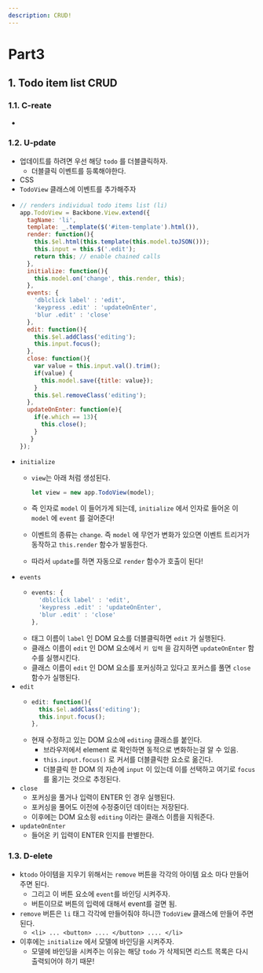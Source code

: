 ```yaml
---
description: CRUD!
---
```


# Part3

## 1. Todo item list CRUD

### 1.1. C-reate

-

### 1.2. U-pdate

* 업데이트를 하려면 우선 해당 `todo` 를 더블클릭하자.
  * 더블클릭 이벤트를 등록해야한다.
* CSS
* `TodoView` 클래스에 이벤트를 추가해주자
* ```javascript
  // renders individual todo items list (li)
  app.TodoView = Backbone.View.extend({
    tagName: 'li',
    template: _.template($('#item-template').html()),
    render: function(){
      this.$el.html(this.template(this.model.toJSON()));
      this.input = this.$('.edit');
      return this; // enable chained calls
    },
    initialize: function(){
      this.model.on('change', this.render, this);
    },
    events: {
      'dblclick label' : 'edit',
      'keypress .edit' : 'updateOnEnter',
      'blur .edit' : 'close'
    },
    edit: function(){
      this.$el.addClass('editing');
      this.input.focus();
    },
    close: function(){
      var value = this.input.val().trim();
      if(value) {
        this.model.save({title: value});
      }
      this.$el.removeClass('editing');
    },
    updateOnEnter: function(e){
      if(e.which == 13){
        this.close();
      }
     }
  });
  ```
* `initialize`
  * `view`는 아래 처럼 생성된다.

    ```javascript
    let view = new app.TodoView(model);
    ```

  * 즉 인자로 `model` 이 들어가게 되는데, `initialize` 에서 인자로 들어온 이 `model` 에 `event` 를 걸어준다!
  * 이벤트의 종류는 `change`. 즉 `model` 에 무언가 변화가 있으면 이벤트 트리거가 동작하고 `this.render` 함수가 발동한다.
  * 따라서 `update`를 하면 자동으로 `render` 함수가 호출이 된다!
* `events`
  * ```javascript
    events: {
      'dblclick label' : 'edit',
      'keypress .edit' : 'updateOnEnter',
      'blur .edit' : 'close'
    },
    ```
  * 태그 이름이 `label` 인 DOM 요소를 더블클릭하면 `edit` 가 실행된다.
  * 클래스 이름이 `edit` 인 DOM 요소에서 `키 입력` 을 감지하면 `updateOnEnter` 함수를 실행시킨다.
  * 클래스 이름이 `edit` 인 DOM 요소를 포커싱하고 있다고 포커스를 풀면 `close` 함수가 실행된다.
* `edit`
  * ```javascript
    edit: function(){
      this.$el.addClass('editing');
      this.input.focus();
    },
    ```
  * 현재 수정하고 있는 DOM 요소에 `editing` 클래스를 붙인다.
    * 브라우저에서 element 로 확인하면 동적으로 변화하는걸 알 수 있음.
    * `this.input.focus()` 로 커서를 더블클릭한 요소로 옮긴다.
    * 더블클릭 한 DOM 의 자손에 `input` 이 있는데 이를 선택하고 여기로 `focus`를 옮기는 것으로 추정된다.
* `close`
  * 포커싱을 풀거나 입력이 ENTER 인 경우 실행된다.
  * 포커싱을 풀어도 이전에 수정중이던 데이터는 저장된다.
  * 이후에는 DOM 요소읭 `editing` 이라는 클래스 이름을 지워준다.
* `updateOnEnter`
  * 들어온 키 입력이 ENTER 인지를 판별한다.

### 1.3. D-elete

* k`todo` 아이템을 지우기 위해서는 `remove` 버튼을 각각의 아이템 요소 마다 만들어 주면 된다.
  * 그리고 이 버튼 요소에 `event`를 바인딩 시켜주자.
  * 버튼이므로 버튼의 입력에 대해서 event를 걸면 됨.
* `remove` 버튼은 `li` 태그 각각에 만들어줘야 하니깐 `TodoView` 클래스에 만들어 주면 된다.
  * `<li> ... <button> .... </button> .... </li>`
* 이후에는 `initialize` 에서 모델에 바인딩을 시켜주자.
  * 모델에 바인딩을 시켜주는 이유는 해당 `todo` 가 삭제되면 리스트 목록은 다시 출력되어야 하기 때문!

